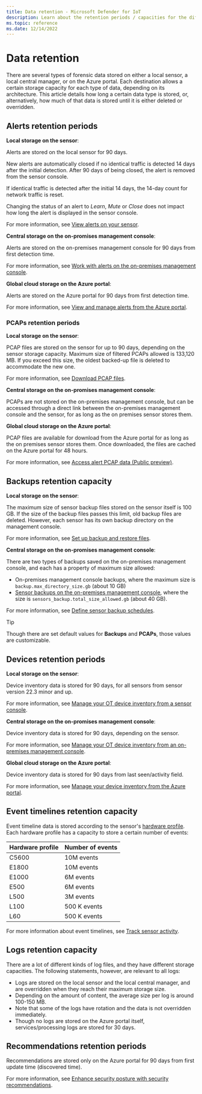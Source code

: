 ```yaml
---
title: Data retention - Microsoft Defender for IoT
description: Learn about the retention periods / capacities for the different types of data stored on local, central, and global Microsoft Defender for IoT storage.
ms.topic: reference
ms.date: 12/14/2022
---
```


# Data retention

There are several types of forensic data stored on either a local sensor, a local central manager, or on the Azure portal. Each destination allows a certain storage capacity for each type of data, depending on its architecture. This article details how long a certain data type is stored, or, alternatively, how much of that data is stored until it is either deleted or overridden.

## Alerts retention periods

**Local storage on the sensor**:

Alerts are stored on the local sensor for 90 days.

New alerts are automatically closed if no identical traffic is detected 14 days after the initial detection. After 90 days of being closed, the alert is removed from the sensor console.  

If identical traffic is detected after the initial 14 days, the 14-day count for network traffic is reset.

Changing the status of an alert to *Learn*, *Mute* or *Close* does not impact how long the alert is displayed in the sensor console.

For more information, see [View alerts on your sensor](how-to-view-alerts.md).

**Central storage on the on-promises management console**:

Alerts are stored on the on-premises management console for 90 days from first detection time.

For more information, see [Work with alerts on the on-premises management console](how-to-work-with-alerts-on-premises-management-console.md).

**Global cloud storage on the Azure portal**:

Alerts are stored on the Azure portal for 90 days from first detection time.

For more information, see [View and manage alerts from the Azure portal](how-to-manage-cloud-alerts.md).

### PCAPs retention periods

**Local storage on the sensor**:

PCAP files are stored on the sensor for up to 90 days, depending on the sensor storage capacity. Maximum size of filtered PCAPs allowed is 133,120 MB. If you exceed this size, the oldest backed-up file is deleted to accommodate the new one.

For more information, see [Download PCAP files](how-to-view-alerts.md#download-pcap-files).

**Central storage on the on-promises management console**:

PCAPs are not stored on the on-premises management console, but can be accessed through a direct link between the on-premises management console and the sensor, for as long as the on premises sensor stores them.

**Global cloud storage on the Azure portal**:

PCAP files are available for download from the Azure portal for as long as the on premises sensor stores them. Once downloaded, the files are cached on the Azure portal for 48 hours.

For more information, see [Access alert PCAP data (Public preview)](how-to-manage-cloud-alerts.md#access-alert-pcap-data-public-preview).

## Backups retention capacity

**Local storage on the sensor**:

The maximum size of sensor backup files stored on the sensor itself is 100 GB. If the size of the backup files passes this limit, old backup files are deleted. However, each sensor has its own backup directory on the management console.

For more information, see [Set up backup and restore files](how-to-manage-individual-sensors.md#set-up-backup-and-restore-files).

**Central storage on the on-promises management console**:

There are two types of backups saved on the on-premises management console, and each has a property of maximum size allowed:

- On-premises management console backups, where the maximum size is `backup.max_directory_size.gb` (about 10 GB)
- [Sensor backups on the on-premises management console](how-to-manage-sensors-from-the-on-premises-management-console.md#backup-storage-for-sensors), where the size is `sensors_backup.total_size_allowed.gb` (about 40 GB).

For more information, see [Define sensor backup schedules](how-to-manage-sensors-from-the-on-premises-management-console.md#define-sensor-backup-schedules).

> [!TIP]
> Though there are set default values for **Backups** and **PCAPs**, those values are customizable.

## Devices retention periods

**Local storage on the sensor**:

Device inventory data is stored for 90 days, for all sensors from sensor version 22.3 minor and up.

For more information, see [Manage your OT device inventory from a sensor console](how-to-investigate-sensor-detections-in-a-device-inventory.md).

**Central storage on the on-promises management console**:

Device inventory data is stored for 90 days, depending on the sensor.

For more information, see [Manage your OT device inventory from an on-premises management console](how-to-investigate-all-enterprise-sensor-detections-in-a-device-inventory.md).

**Global cloud storage on the Azure portal**:

Device inventory data is stored for 90 days from last seen/activity field.

For more information, see [Manage your device inventory from the Azure portal](how-to-manage-device-inventory-for-organizations.md).

## Event timelines retention capacity

Event timeline data is stored according to the sensor's [hardware profile](ot-appliance-sizing.md). Each hardware profile has a capacity to store a certain number of events:

| Hardware profile | Number of events |
|---------|---------|
| C5600 | 10M events |
| E1800 | 10M events |
| E1000 | 6M events |
| E500 | 6M events |
| L500 | 3M events |
| L100 | 500 K events |
| L60 | 500 K events |

For more information about event timelines, see [Track sensor activity](how-to-track-sensor-activity.md).

## Logs retention capacity

There are a lot of different kinds of log files, and they have different storage capacities. The following statements, however, are relevant to all logs:

- Logs are stored on the local sensor and the local central manager, and are overridden when they reach their maximum storage size.
- Depending on the amount of content, the average size per log is around 100-150 MB.
- Note that some of the logs have rotation and the data is not overridden immediately.
- Though no logs are stored on the Azure portal itself, services/processing logs are stored for 30 days.

## Recommendations retention periods

Recommendations are stored only on the Azure portal for 90 days from first update time (discovered time).

For more information, see [Enhance security posture with security recommendations](recommendations.md).
